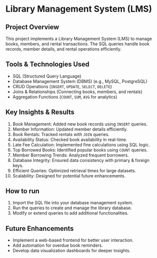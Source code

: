 #  Library Management System (LMS)

##  Project Overview
This project implements a Library Management System (LMS) to manage books, members, and rental transactions. The SQL queries handle book records, member details, and rental operations efficiently.

##  Tools & Technologies Used
- SQL (Structured Query Language)
- Database Management System (DBMS) (e.g., MySQL, PostgreSQL)
- CRUD Operations (`INSERT`, `UPDATE`, `SELECT`, `DELETE`)
- Joins & Relationships (Connecting books, members, and rentals)
- Aggregation Functions (`COUNT`, `SUM`, `AVG` for analytics)

##  Key Insights & Results
1. Book Management: Added new book records using `INSERT` queries.
2. Member Information: Updated member details efficiently.
3. Book Rentals: Tracked rentals with `JOIN` queries.
4. Availability Status: Checked book availability in real-time.
5. Late Fee Calculation: Implemented fine calculations using SQL logic.
6. Top Borrowed Books: Identified popular books using `COUNT` queries.
7. Member Borrowing Trends: Analyzed frequent borrowers.
8. Database Integrity: Ensured data consistency with primary & foreign keys.
9. Efficient Queries: Optimized retrieval times for large datasets.
10. Scalability: Designed for potential future enhancements.


##  How to run
1. Import the SQL file into your database management system.
2. Run the queries to create and manage the library database.
3. Modify or extend queries to add additional functionalities.

##  Future Enhancements
- Implement a web-based frontend for better user interaction.
- Add automation for overdue book reminders.
- Develop data visualization dashboards for deeper insights.




